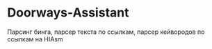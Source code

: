 # Doorways-Assistant
Парсинг бинга, парсер текста по ссылкам, парсер кейвородов по ссылкам на HIAsm
